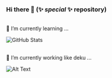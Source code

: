 ### Hi there 👋 (✨ _special_ ✨ repository)
<br>
🌱 I’m currently learning ...
<br>
      
 <!-- ![](https://github-readme-stats.vercel.app/api?username=garrati-0k&show_icons=true&theme=dracula&border_radius=5&include_all_commits=true) -->
      
![GitHub Stats](https://github-readme-stats.vercel.app/api?username=corrado98ggg&line_height=31.5&theme=onedark&show_icons=true&count_private=true&include_all_commits=true&hide=contribs,stars)

<br>
🔭 I’m currently working like deku ...
<br>

![Alt Text](https://steamuserimages-a.akamaihd.net/ugc/892140884766068084/49C4AC8F1BF89B4C3117EEF875572B3E246B7E1F/?imw=5000&imh=5000&ima=fit&impolicy=Letterbox&imcolor=%23000000&letterbox=false.gif)


<!--
**corrado98ggg/corrado98ggg** is a ✨ _special_ ✨ repository because its `README.md` (this file) appears on your GitHub profile.

Here are some ideas to get you started:

- 🔭 I’m currently working on ...
- 🌱 I’m currently learning ...
- 👯 I’m looking to collaborate on ...
- 🤔 I’m looking for help with ...
- 💬 Ask me about ...
- 📫 How to reach me: ...
- 😄 Pronouns: ...
- ⚡ Fun fact: ...
-->
